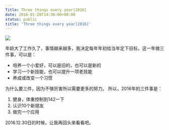 ```yaml
---
Title: Three things every year[2016]
date: 2016-01-28T14:36:00+08:00
status: public
title: 'Three things every year[2016]'
---
```


![](~/17-52-06.jpg)

年龄大了工作久了，事情越来越多，我决定每年年初给当年定下目标，这一年做三件事，可以是：
* 培养一个小爱好，可以是旧的，也可以是新的
* 学习一个新技能，也可以提升一项老技能
* 养成或改变一个习惯

为什么要三件，因为不够厉害所以需要更多的努力。
所以，2016年的三件事是：
1. 健身，体重控制到142一下
2. 认识10个新朋友
3. 做完一个应用

2016.12.30日的时候，让我再回头来看看吧。